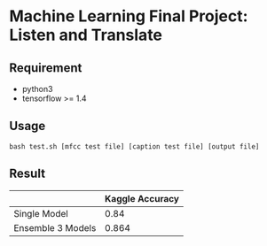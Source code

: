 # Machine Learning Final Project: Listen and Translate

## Requirement
 - python3
 - tensorflow >= 1.4

## Usage

`
bash test.sh [mfcc test file] [caption test file] [output file]
`

## Result

|                   | Kaggle Accuracy |
|-------------------|-----------------|
| Single Model      | 0.84            |
| Ensemble 3 Models | 0.864           |
